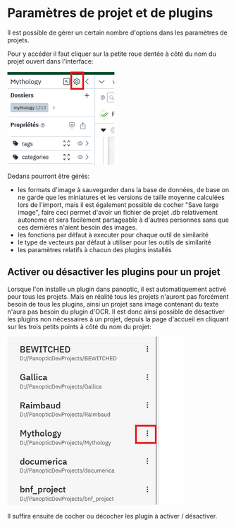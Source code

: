 # Paramètres de projet et de plugins

Il est possible de gérer un certain nombre d'options dans les paramètres de projets.

Pour y accéder il faut cliquer sur la petite roue dentée à côté du nom du projet ouvert dans l'interface:

![Alt text](../images/params_projets01.png)

Dedans pourront être gérés:

- les formats d'image à sauvegarder dans la base de données, de base on ne garde que les miniatures et les versions de taille moyenne calculées lors de l'import, mais il est également possible de cocher "Save large image", faire ceci permet d'avoir un fichier de projet .db relativement autonome et sera facilement partageable à d'autres personnes sans que ces dernières n'aient besoin des images.
- les fonctions par défaut à executer pour chaque outil de similarité
- le type de vecteurs par défaut à utiliser pour les outils de similarité
- les paramètres relatifs à chacun des plugins installés


## Activer ou désactiver les plugins pour un projet

Lorsque l'on installe un plugin dans panoptic, il est automatiquement activé pour tous les projets. Mais en réalité tous les projets n'auront pas forcément besoin de tous les plugins, ainsi un projet sans image contenant du texte n'aura pas besoin du plugin d'OCR. 
Il est donc ainsi possible de désactiver les plugins non nécessaires à un projet, depuis la page d'accueil en cliquant sur les trois petits points à côté du nom du projet:

![Alt text](../images/params_projets02.png)

Il suffira ensuite de cocher ou décocher les plugin à activer / désactiver.
